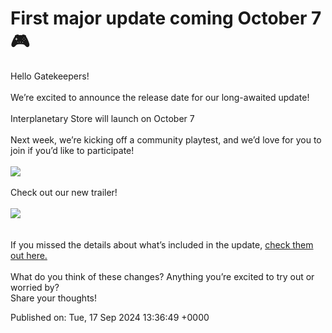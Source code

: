 # First major update coming October 7 🎮

<div class="bb_h3">Hello Gatekeepers!</div><br /><div class="bb_h3">We’re excited to announce the release date for our long-awaited update!</div><br /><div class="bb_h1">Interplanetary Store will launch on October 7</div><br /><div class="bb_h3">Next week, we’re kicking off a community playtest, and we’d love for you to join if you’d like to participate!</div><br /><a class="bb_link" href="https://steamcommunity.com/linkfilter/?u=https%3A%2F%2Fdiscord.gg%2FHkrp6AUa5S" rel=" noopener" target="_blank"><img src="https://clan.fastly.steamstatic.com/images/42755050/d0a560fa78423e2e3e18c3294e8b4553dac70eb9.png" /></a><br /><br /><div class="bb_h3">Check out our new trailer!</div><br /><div class="sharedFilePreviewYouTubeVideo sizeFull"><img class="sharedFilePreviewYouTubeVideo sizeFull" src="https://steamcommunity.com/public/shared/images/responsive/youtube_16x9_placeholder.gif" /></div><br /><br /><div class="bb_h3">If you missed the details about what’s included in the update, <a class="bb_link" href="https://store.steampowered.com/news/app/2106670/view/4617965876700810442?l=english" rel="" target="_blank">check them out here.</a><br /><br />What do you think of these changes? Anything you’re excited to try out or worried by?<br />Share your thoughts!</div>

Published on: Tue, 17 Sep 2024 13:36:49 +0000